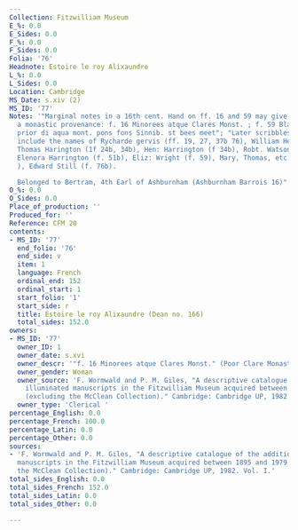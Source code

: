 ```yaml
---
Collection: Fitzwilliam Museum
E_%: 0.0
E_Sides: 0.0
F_%: 0.0
F_Sides: 0.0
Folia: '76'
Headnote: Estoire le roy Alixaundre
L_%: 0.0
L_Sides: 0.0
Location: Cambridge
MS_Date: s.xiv (2)
MS_ID: '77'
Notes: '"Marginal notes in a 16th cent. Hand on ff. 16 and 59 may give evidence of
  a monastic provenance: f. 16 Minorees atque Clares Monst. ; f. 59 Blandigo monstead
  prior di aqua mont. pons fons Sinnib. st bees meet"; "Later scribbles in the margins
  include the names of Rycharde gervis (ff. 19, 27, 37b 76), William Hey (f. 20b),
  Thomas Harington (1f 24b, 34b), Hen: Harrington (f 34b), Robt. Watsonn (f. 47b),
  Elenora Harrington (f. 51b), Eliz: Wright (f. 59), Mary, Thomas, etc. Raffy (f.59
  ), Edward Still (f. 76b).

  Belonged to Bertram, 4th Earl of Ashburnham (Ashburnham Barrois 16)"'
O_%: 0.0
O_Sides: 0.0
Place_of_production: ''
Produced_for: ''
Reference: CFM 20
contents:
- MS_ID: '77'
  end_folio: '76'
  end_side: v
  item: 1
  language: French
  ordinal_end: 152
  ordinal_start: 1
  start_folio: '1'
  start_side: r
  title: Estoire le roy Alixaundre (Dean no. 166)
  total_sides: 152.0
owners:
- MS_ID: '77'
  owner_ID: 1
  owner_date: s.xvi
  owner_descr: '"f. 16 Minorees atque Clares Monst." (Poor Clare Monastery?)'
  owner_gender: Woman
  owner_source: 'F. Wormwald and P. M. Giles, "A descriptive catalogue of the additional
    illuminated manuscripts in the Fitzwilliam Museum acquired between 1895 and 1979
    (excluding the McClean Collection)." Cambridge: Cambridge UP, 1982. Vol. I.'
  owner_type: 'Clerical '
percentage_English: 0.0
percentage_French: 100.0
percentage_Latin: 0.0
percentage_Other: 0.0
sources:
- 'F. Wormwald and P. M. Giles, "A descriptive catalogue of the additional illuminated
  manuscripts in the Fitzwilliam Museum acquired between 1895 and 1979 (excluding
  the McClean Collection)." Cambridge: Cambridge UP, 1982. Vol. I.'
total_sides_English: 0.0
total_sides_French: 152.0
total_sides_Latin: 0.0
total_sides_Other: 0.0

---
```

